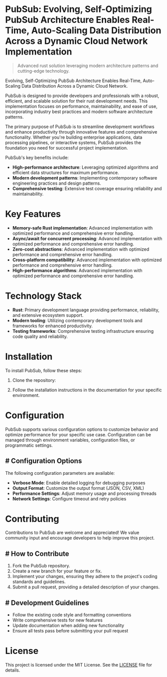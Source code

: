 <!-- fallback_PubSub_20251019180753_75925 -->

# PubSub: Evolving, Self-Optimizing PubSub Architecture Enables Real-Time, Auto-Scaling Data Distribution Across a Dynamic Cloud Network Implementation
> Advanced rust solution leveraging modern architecture patterns and cutting-edge technology.

Evolving, Self-Optimizing PubSub Architecture Enables Real-Time, Auto-Scaling Data Distribution Across a Dynamic Cloud Network.

PubSub is designed to provide developers and professionals with a robust, efficient, and scalable solution for their rust development needs. This implementation focuses on performance, maintainability, and ease of use, incorporating industry best practices and modern software architecture patterns.

The primary purpose of PubSub is to streamline development workflows and enhance productivity through innovative features and comprehensive functionality. Whether you're building enterprise applications, data processing pipelines, or interactive systems, PubSub provides the foundation you need for successful project implementation.

PubSub's key benefits include:

* **High-performance architecture**: Leveraging optimized algorithms and efficient data structures for maximum performance.
* **Modern development patterns**: Implementing contemporary software engineering practices and design patterns.
* **Comprehensive testing**: Extensive test coverage ensuring reliability and maintainability.

# Key Features

* **Memory-safe Rust implementation**: Advanced implementation with optimized performance and comprehensive error handling.
* **Async/await for concurrent processing**: Advanced implementation with optimized performance and comprehensive error handling.
* **Zero-cost abstractions**: Advanced implementation with optimized performance and comprehensive error handling.
* **Cross-platform compatibility**: Advanced implementation with optimized performance and comprehensive error handling.
* **High-performance algorithms**: Advanced implementation with optimized performance and comprehensive error handling.

# Technology Stack

* **Rust**: Primary development language providing performance, reliability, and extensive ecosystem support.
* **Modern tooling**: Utilizing contemporary development tools and frameworks for enhanced productivity.
* **Testing frameworks**: Comprehensive testing infrastructure ensuring code quality and reliability.

# Installation

To install PubSub, follow these steps:

1. Clone the repository:


2. Follow the installation instructions in the documentation for your specific environment.

# Configuration

PubSub supports various configuration options to customize behavior and optimize performance for your specific use case. Configuration can be managed through environment variables, configuration files, or programmatic settings.

## # Configuration Options

The following configuration parameters are available:

* **Verbose Mode**: Enable detailed logging for debugging purposes
* **Output Format**: Customize the output format (JSON, CSV, XML)
* **Performance Settings**: Adjust memory usage and processing threads
* **Network Settings**: Configure timeout and retry policies

# Contributing

Contributions to PubSub are welcome and appreciated! We value community input and encourage developers to help improve this project.

## # How to Contribute

1. Fork the PubSub repository.
2. Create a new branch for your feature or fix.
3. Implement your changes, ensuring they adhere to the project's coding standards and guidelines.
4. Submit a pull request, providing a detailed description of your changes.

## # Development Guidelines

* Follow the existing code style and formatting conventions
* Write comprehensive tests for new features
* Update documentation when adding new functionality
* Ensure all tests pass before submitting your pull request

# License

This project is licensed under the MIT License. See the [LICENSE](https://github.com/pee331/PubSub/blob/main/LICENSE) file for details.
